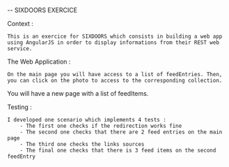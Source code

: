 -- SIXDOORS EXERCICE

Context :

	This is an exercice for SIXDOORS which consists in building a web app using AngularJS in order to display informations from their REST web service.

The Web Application :

	On the main page you will have access to a list of feedEntries. Then, you can click on the photo to access to the corresponding collection.
You will have a new page with a list of feedItems.

Testing : 

	I developed one scenario which implements 4 tests :
		- The first one checks if the redirection works fine 
		- The second one checks that there are 2 feed entries on the main page
		- The third one checks the links sources
		- The final one checks that there is 3 feed items on the second feedEntry


